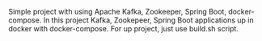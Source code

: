 Simple project with using Apache Kafka, Zookeeper, Spring Boot, docker-compose.
In this project Kafka, Zookepeer, Spring Boot applications up in docker with docker-compose.
For up project, just use build.sh script.
